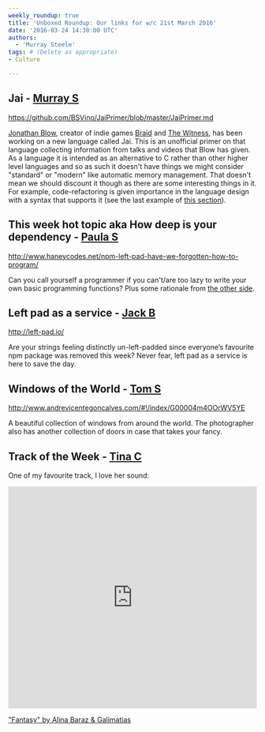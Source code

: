 ```yaml
---
weekly_roundup: true
title: 'Unboxed Roundup: Our links for w/c 21st March 2016'
date: '2016-03-24 14:30:00 UTC'
authors:
  - 'Murray Steele'
tags: # (Delete as appropriate)
- Culture

---
```


## Jai - [Murray S](/people#murray-steele)

https://github.com/BSVino/JaiPrimer/blob/master/JaiPrimer.md

[Jonathan Blow](https://twitter.com/Jonathan_Blow), creator of indie games [Braid](http://braid-game.com/) and [The Witness](http://the-witness.net/), has been working on a new language called Jai.  This is an unofficial primer on that language collecting information from talks and videos that Blow has given.  As a language it is intended as an alternative to C rather than other higher level languages and so as such it doesn't have things we might consider "standard" or "modern" like automatic memory management.  That doesn't mean we should discount it though as there are some interesting things in it.  For example, code-refactoring is given importance in the language design with a syntax that supports it (see the last example of [this section](https://github.com/BSVino/JaiPrimer/blob/master/JaiPrimer.md#code-refactoring)).

## This week hot topic aka How deep is your dependency - [Paula S](/people#paula-stepinska)

http://www.haneycodes.net/npm-left-pad-have-we-forgotten-how-to-program/

Can you call yourself a programmer if you can't/are too lazy to write your own basic programming functions? Plus some rationale from [the other side](https://github.com/sindresorhus/ama/issues/10#issuecomment-117766328).

## Left pad as a service - [Jack B](/people#jack-bracewell)

http://left-pad.io/

Are your strings feeling distinctly un-left-padded since everyone’s favourite npm package was removed this week? Never fear, left pad as a service is here to save the day.

## Windows of the World - [Tom S](/people#tom-sabin)

http://www.andrevicentegoncalves.com/#!/index/G00004m4OOrWV5YE

A beautiful collection of windows from around the world. The photographer also has another collection of doors in case that takes your fancy.

## Track of the Week - [Tina C](https://twitter.com/itstinachan)

One of my favourite track, I love her sound:

<iframe width="100%" height="450" scrolling="no" frameborder="no" src="https://w.soundcloud.com/player/?url=https%3A//api.soundcloud.com/tracks/169170570&amp;auto_play=false&amp;hide_related=false&amp;show_comments=true&amp;show_user=true&amp;show_reposts=false&amp;visual=true"></iframe>

["Fantasy" by Alina Baraz & Galimatias](https://soundcloud.com/alinabaraz/alina-baraz-galimatias-fantasy-1)
